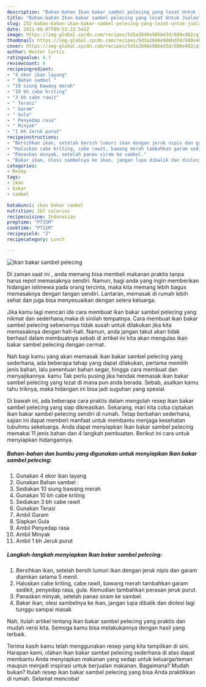 ```yaml
---
description: "Bahan-bahan Ikan bakar sambel pelecing yang lezat Untuk Jualan"
title: "Bahan-bahan Ikan bakar sambel pelecing yang lezat Untuk Jualan"
slug: 252-bahan-bahan-ikan-bakar-sambel-pelecing-yang-lezat-untuk-jualan
date: 2021-06-07T09:53:23.542Z
image: https://img-global.cpcdn.com/recipes/5d3a2846e986bd3d/680x482cq70/ikan-bakar-sambel-pelecing-foto-resep-utama.jpg
thumbnail: https://img-global.cpcdn.com/recipes/5d3a2846e986bd3d/680x482cq70/ikan-bakar-sambel-pelecing-foto-resep-utama.jpg
cover: https://img-global.cpcdn.com/recipes/5d3a2846e986bd3d/680x482cq70/ikan-bakar-sambel-pelecing-foto-resep-utama.jpg
author: Hester Curtis
ratingvalue: 4.7
reviewcount: 4
recipeingredient:
- "4 ekor ikan layang"
- " Bahan sambel "
- "10 siung bawang merah"
- "10 bh cabe kriting"
- "3 bh cabe rawit"
- " Terasi"
- " Garam"
- " Gula"
- " Penyedap rasa"
- " Minyak"
- "1 bh Jeruk purut"
recipeinstructions:
- "Bersihkan ikan, setelah bersih lumuri ikan dengan jeruk nipis dan garam diamkan selama 5 menit."
- "Haluskan cabe kriting, cabe rawit, bawang merah tambahkan garam sedikit, penyedap rasa, gula. Kemudian tambahkan perasan jeruk purut."
- "Panaskan minyak, setelah panas siram ke sambel."
- "Bakar ikan, olesi sambelnya ke ikan, jangan lupa dibalik dan diolesi lagi tunggu sampai masak"
categories:
- Resep
tags:
- ikan
- bakar
- sambel

katakunci: ikan bakar sambel 
nutrition: 267 calories
recipecuisine: Indonesian
preptime: "PT35M"
cooktime: "PT32M"
recipeyield: "2"
recipecategory: Lunch

---
```



![Ikan bakar sambel pelecing](https://img-global.cpcdn.com/recipes/5d3a2846e986bd3d/680x482cq70/ikan-bakar-sambel-pelecing-foto-resep-utama.jpg)

Di zaman  saat ini , anda memang bisa membeli makanan praktis tanpa harus repot memasaknya sendiri. Namun, bagi anda yang ingin memberikan hidangan istimewa pada orang tercinta, maka kita memang lebih bagus memasaknya dengan tangan sendiri. Lantaran, memasak di rumah lebih sehat dan juga bisa menyesuaikan dengan selera keluarga.

Jika kamu lagi mencari ide cara membuat ikan bakar sambel pelecing yang nikmat dan sederhana,maka di sinilah tempatnya. Cara membuat ikan bakar sambel pelecing  sebenarnya tidak susah untuk dilakukan jika kita memasaknya dengan hati-hati. Namun, anda jangan takut akan tidak berhasil dalam membuatnya 
sebab di artikel ini kita akan mengulas ikan bakar sambel pelecing dengan cermat.  



Nah bagi kamu yang akan memasak ikan bakar sambel pelecing yang sederhana, ada beberapa tahap yang dapat dilakukan, pertama memilih jenis bahan, lalu penentuan bahan segar, hingga cara membuat dan menyajikannya. kamu Tak perlu pusing jika hendak memasak ikan bakar sambel pelecing yang lezat di mana pun anda berada. Sebab, asalkan kamu  tahu triknya, maka hidangan ini bisa jadi suguhan yang spesial.

Di bawah ini, ada beberapa cara praktis  dalam mengolah resep ikan bakar sambel pelecing yang siap dikreasikan. Sekarang, mari kita coba ciptakan ikan bakar sambel pelecing sendiri di rumah. Tetap berbahan sederhana, sajian ini dapat memberi manfaat untuk membantu menjaga kesehatan tubuhmu sekeluarga. Anda dapat menyiapkan Ikan bakar sambel pelecing memakai 11 jenis bahan dan 4 langkah pembuatan. Berikut ini cara untuk menyiapkan hidangannya.

<!--inarticleads1-->

##### Bahan-bahan dan bumbu yang digunakan untuk menyiapkan Ikan bakar sambel pelecing:

1. Gunakan 4 ekor ikan layang
1. Gunakan  Bahan sambel :
1. Sediakan 10 siung bawang merah
1. Gunakan 10 bh cabe kriting
1. Sediakan 3 bh cabe rawit
1. Gunakan  Terasi
1. Ambil  Garam
1. Siapkan  Gula
1. Ambil  Penyedap rasa
1. Ambil  Minyak
1. Ambil 1 bh Jeruk purut




<!--inarticleads2-->

##### Langkah-langkah menyiapkan Ikan bakar sambel pelecing:

1. Bersihkan ikan, setelah bersih lumuri ikan dengan jeruk nipis dan garam diamkan selama 5 menit.
1. Haluskan cabe kriting, cabe rawit, bawang merah tambahkan garam sedikit, penyedap rasa, gula. Kemudian tambahkan perasan jeruk purut.
1. Panaskan minyak, setelah panas siram ke sambel.
1. Bakar ikan, olesi sambelnya ke ikan, jangan lupa dibalik dan diolesi lagi tunggu sampai masak




Nah, itulah artikel tentang  ikan bakar sambel pelecing  yang praktis dan mudah versi kita. Semoga kamu bisa melakukannya dengan hasil yang terbaik. 

Terima kasih kamu telah menggunakan resep yang kita tampilkan di sini. Harapan kami, olahan  Ikan bakar sambel pelecing sederhana di atas dapat membantu Anda menyiapkan makanan yang sedap untuk keluarga/teman maupun menjadi inspirasi untuk berjualan makanan. Bagaimana? Mudah bukan? Itulah resep ikan bakar sambel pelecing yang bisa Anda praktikkan di rumah. Selamat mencoba!

